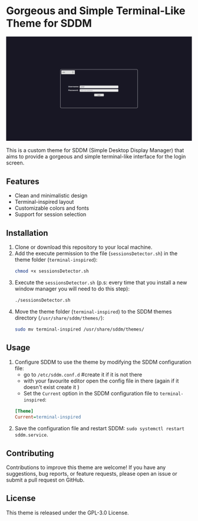 # Gorgeous and Simple Terminal-Like Theme for SDDM

![Theme Preview](preview.png)

This is a custom theme for SDDM (Simple Desktop Display Manager) that aims to provide a gorgeous and simple terminal-like interface for the login screen.

## Features

- Clean and minimalistic design
- Terminal-inspired layout
- Customizable colors and fonts
- Support for session selection

## Installation

1. Clone or download this repository to your local machine.
2. Add the execute permission to the file (`sessionsDetector.sh`) in the theme folder (`terminal-inspired`):
    ```bash
    chmod +x sessionsDetector.sh
3. Execute the `sessionsDetector.sh` (p.s: every time that you install a new window manager you will need to do this step): 
    ``` bash
    ./sessionsDetector.sh
4. Move the theme folder (`terminal-inspired`) to the SDDM themes directory (`/usr/share/sddm/themes/`):
    ```bash
    sudo mv terminal-inspired /usr/share/sddm/themes/

## Usage

1. Configure SDDM to use the theme by modifying the SDDM configuration file:
   -  go to  `/etc/sddm.conf.d` 
   #create it if it is not there
   - with your favourite editor open the config file in there (again if it doesn't exist create it )
   - Set the `Current` option in the SDDM configuration file to `terminal-inspired`:
   ```ini
   [Theme]
   Current=terminal-inspired
2. Save the configuration file and restart SDDM: `sudo systemctl restart sddm.service`.

## Contributing

Contributions to improve this theme are welcome! If you have any suggestions, bug reports, or feature requests, please open an issue or submit a pull request on GitHub.
## License

This theme is released under the GPL-3.0 License.
